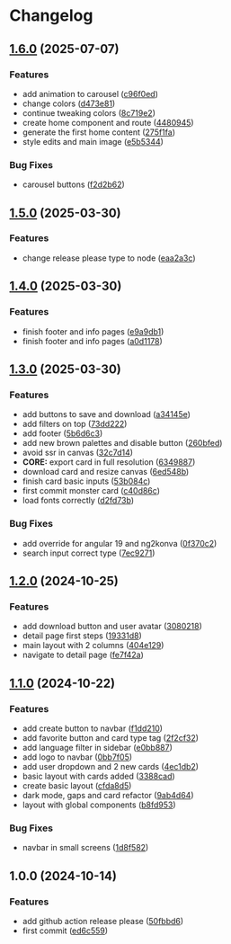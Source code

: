 # Changelog

## [1.6.0](https://github.com/angusin/heroquest-cards/compare/v1.5.0...v1.6.0) (2025-07-07)


### Features

* add animation to carousel ([c96f0ed](https://github.com/angusin/heroquest-cards/commit/c96f0ed2540e117deb16dac1f7d42420c9b30cdb))
* change colors ([d473e81](https://github.com/angusin/heroquest-cards/commit/d473e81ba4f53eb84f65f897a8dd952d115bd626))
* continue tweaking colors ([8c719e2](https://github.com/angusin/heroquest-cards/commit/8c719e2468590bfb885bb101bda1f43a0ff165e0))
* create home component and route ([4480945](https://github.com/angusin/heroquest-cards/commit/44809453bd59f5d5b62bfab97312943384d941ac))
* generate the first home content ([275f1fa](https://github.com/angusin/heroquest-cards/commit/275f1fa57731cf0c0cde31e6c509a053bce97d52))
* style edits and main image ([e5b5344](https://github.com/angusin/heroquest-cards/commit/e5b5344d8d68566940752579fb66a557268f5ce8))


### Bug Fixes

* carousel buttons ([f2d2b62](https://github.com/angusin/heroquest-cards/commit/f2d2b62ef57ae180bad4126f6f930912991182d2))

## [1.5.0](https://github.com/angusin/heroquest-cards/compare/v1.4.0...v1.5.0) (2025-03-30)


### Features

* change release please type to node ([eaa2a3c](https://github.com/angusin/heroquest-cards/commit/eaa2a3c49c435cd5523c65f6ef9f865024643774))

## [1.4.0](https://github.com/angusin/heroquest-cards/compare/v1.3.0...v1.4.0) (2025-03-30)


### Features

* finish footer and info pages ([e9a9db1](https://github.com/angusin/heroquest-cards/commit/e9a9db123e4d55c19ee364e164a89ffca0a39284))
* finish footer and info pages ([a0d1178](https://github.com/angusin/heroquest-cards/commit/a0d117841b8630c3b6cf9d96039f747f4e9ab2f4))

## [1.3.0](https://github.com/angusin/heroquest-cards/compare/v1.2.0...v1.3.0) (2025-03-30)


### Features

* add buttons to save and download ([a34145e](https://github.com/angusin/heroquest-cards/commit/a34145e526834ea47bee8af13d50da83c8340b6f))
* add filters on top ([73dd222](https://github.com/angusin/heroquest-cards/commit/73dd2225f377ea53b6bf911e90ae97ca49c34d9a))
* add footer ([5b6d6c3](https://github.com/angusin/heroquest-cards/commit/5b6d6c3f7a58e4961f9c9c63da062401c4ab74e9))
* add new brown palettes and disable button ([260bfed](https://github.com/angusin/heroquest-cards/commit/260bfed2b48f026c945ebd4df7053380f49023cf))
* avoid ssr in canvas ([32c7d14](https://github.com/angusin/heroquest-cards/commit/32c7d14a6afc22858b7046dff3afe3c146b1f593))
* **CORE:** export card in full resolution ([6349887](https://github.com/angusin/heroquest-cards/commit/63498874604ca541094d316d386db3e887de2650))
* download card and resize canvas ([6ed548b](https://github.com/angusin/heroquest-cards/commit/6ed548b84aab4f577f020191cfa179a1a41c1b66))
* finish card basic inputs ([53b084c](https://github.com/angusin/heroquest-cards/commit/53b084c3d8bf6dbcfc5c8f2fee6f7eb39f1b64ea))
* first commit monster card ([c40d86c](https://github.com/angusin/heroquest-cards/commit/c40d86c774b971aa2fbe09a34807e33e91663175))
* load fonts correctly ([d2fd73b](https://github.com/angusin/heroquest-cards/commit/d2fd73bdfde72613a99565b9a62daa42530f6786))


### Bug Fixes

* add override for angular 19 and ng2konva ([0f370c2](https://github.com/angusin/heroquest-cards/commit/0f370c29080a0dc194f1c6ec99b0645b1446ab02))
* search input correct type ([7ec9271](https://github.com/angusin/heroquest-cards/commit/7ec9271ecc9a437883082730c46b39b8d684e806))

## [1.2.0](https://github.com/angusin/heroquest-cards/compare/v1.1.0...v1.2.0) (2024-10-25)


### Features

* add download button and user avatar ([3080218](https://github.com/angusin/heroquest-cards/commit/3080218f28edbe84fb5d8f4b397c566fcb593951))
* detail page first steps ([19331d8](https://github.com/angusin/heroquest-cards/commit/19331d845007aeb9c2b12eff0ba07bc5962c135e))
* main layout with 2 columns ([404e129](https://github.com/angusin/heroquest-cards/commit/404e12916968c2639a2238fd51983b9ec470a4ae))
* navigate to detail page ([fe7f42a](https://github.com/angusin/heroquest-cards/commit/fe7f42a02720478753c7ec2afd77bb4950a44c40))

## [1.1.0](https://github.com/angusin/heroquest-cards/compare/v1.0.0...v1.1.0) (2024-10-22)


### Features

* add create button to navbar ([f1dd210](https://github.com/angusin/heroquest-cards/commit/f1dd2101211c51b91ef6f9760f90d3d5f49b5803))
* add favorite button and card type tag ([2f2cf32](https://github.com/angusin/heroquest-cards/commit/2f2cf327f7ed783452746552864f6ba341eb736f))
* add language filter in sidebar ([e0bb887](https://github.com/angusin/heroquest-cards/commit/e0bb88795f441a4a7e1cba1b9b5d9705923fbc24))
* add logo to navbar ([0bb7f05](https://github.com/angusin/heroquest-cards/commit/0bb7f05b6194bd926df2da82e936b7bb77d51111))
* add user dropdown and 2 new cards ([4ec1db2](https://github.com/angusin/heroquest-cards/commit/4ec1db29a6554688368d437fedcfd609369c8126))
* basic layout with cards added ([3388cad](https://github.com/angusin/heroquest-cards/commit/3388cad8acf9469b5dadc44e450131bcf4790336))
* create basic layout ([cfda8d5](https://github.com/angusin/heroquest-cards/commit/cfda8d54f6bf01db1e531ef1ab98c0b4b852e064))
* dark mode, gaps and card refactor ([9ab4d64](https://github.com/angusin/heroquest-cards/commit/9ab4d6426c3e25bedeeba3897638bad8a592f06a))
* layout with global components ([b8fd953](https://github.com/angusin/heroquest-cards/commit/b8fd9533be240ac755a949c9aee1e807202c7149))


### Bug Fixes

* navbar in small screens ([1d8f582](https://github.com/angusin/heroquest-cards/commit/1d8f582079cd3703fc1ea26428eed1457ea0c6a8))

## 1.0.0 (2024-10-14)


### Features

* add github action release please ([50fbbd6](https://github.com/angusin/heroquest-cards/commit/50fbbd6396fbc01f58b6d0640d13de7b1bf04ee9))
* first commit ([ed6c559](https://github.com/angusin/heroquest-cards/commit/ed6c55900c0e7ded5d006ef19ba23324f5b23391))
